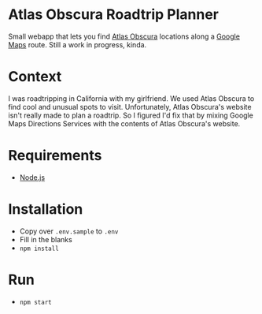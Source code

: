 # Atlas Obscura Roadtrip Planner

Small webapp that lets you find [Atlas Obscura](https://www.atlasobscura.com/) locations along a [Google Maps](https://developers.google.com/maps/documentation/) route. Still a work in progress, kinda.

# Context

I was roadtripping in California with my girlfriend. We used Atlas Obscura to find cool and unusual spots to visit. Unfortunately, Atlas Obscura's website isn't really made to plan a roadtrip. So I figured I'd fix that by mixing Google Maps Directions Services with the contents of Atlas Obscura's website.

# Requirements
- [Node.js](https://nodejs.org)

# Installation

- Copy over ``.env.sample`` to ``.env``
- Fill in the blanks
- ``npm install``

# Run

- ``npm start``